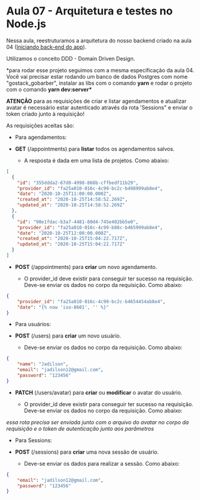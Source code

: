 # Aula 07 - Arquitetura e testes no Node.js

Nessa aula, reestruturamos a arquitetura do nosso backend criado na aula 04 ([Iniciando back-end do app](https://github.com/jadilson12/aulas-bootcamp-GoStack11/tree/main/04-projeto-gobarber-nodejs)).

Utilizamos o conceito DDD - Domain Driven Design.

\*para rodar esse projeto seguimos com a mesma especificação da aula 04. Você vai precisar estar rodando um banco de dados Postgres com nome "gostack_gobarber", instalar as libs com o comando **yarn** e rodar o projeto com o comando **yarn dev:server\***

**ATENÇÃO** para as requisições de criar e listar agendamentos e atualizar avatar é necessário estar autenticado através da rota 'Sessions" e enviar o token criado junto à requisição!

As requisições aceitas são:

- Para agendamentos:

* **GET** (/appointments) para **listar** todos os agendamentos salvos.

  - A resposta é dada em uma lista de projetos. Como abaixo:

```JSON
[
  {
    "id": "355ddda2-67d8-4998-868b-cffbedf11b29",
    "provider_id": "fa25a010-016c-4c99-bc2c-b498999ab8e4",
    "date": "2020-10-25T11:00:00.000Z",
    "created_at": "2020-10-25T14:58:52.269Z",
    "updated_at": "2020-10-25T14:58:52.269Z"
  },
  {
    "id": "90e1fdac-b3a7-4481-80d4-745e402bb5e0",
    "provider_id": "fa25a010-016c-4c99-b88c-b465999ab8e4",
    "date": "2020-10-25T12:00:00.000Z",
    "created_at": "2020-10-25T15:04:22.717Z",
    "updated_at": "2020-10-25T15:04:22.717Z"
  }
]
```

- **POST** (/appointments) para **criar** um novo agendamento.

  - O provider_id deve existir para conseguir ter sucesso na requisição. Deve-se enviar os dados no corpo da requisição. Como abaixo:

```JSON
{
	"provider_id": "fa25a010-016c-4c99-bc2c-b4654454ab8e4",
	"date": "{% now 'iso-8601', '' %}"
}
```

- Para usuários:

* **POST** (/users) para **criar** um novo usuário.

  - Deve-se enviar os dados no corpo da requisição. Como abaixo:

```JSON
{
	"name": "Jadilson",
	"email": "jadilson12@gmail.com",
	"password": "123456"
}
```

- **PATCH** (/users/avatar) para **criar** ou **modificar** o avatar do usuário.

  - O provider_id deve existir para conseguir ter sucesso na requisição. Deve-se enviar os dados no corpo da requisição. Como abaixo:

_essa rota precisa ser enviada junto com o arquivo do avatar no corpo da requisição e o token de autenticação junto aos parâmetros_

- Para Sessions:

* **POST** (/sessions) para **criar** uma nova sessão de usuário.

  - Deve-se enviar os dados para realizar a sessão. Como abaixo:

```JSON
{
	"email": "jadilson12@gmail.com",
	"password": "123456"
}
```
